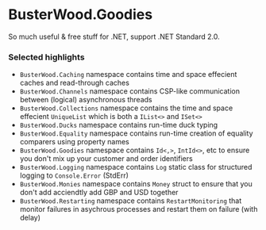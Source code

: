 # BusterWood.Goodies
So much useful & free stuff for .NET, support .NET Standard 2.0.

### Selected highlights

* `BusterWood.Caching` namespace contains time and space effecient caches and read-through caches
* `BusterWood.Channels` namespace contains CSP-like communication between (logical) asynchronous threads
* `BusterWood.Collections` namespace contains the time and space effecient `UniqueList` which is both a `IList<>` and `ISet<>`
* `BusterWood.Ducks` namespace contains run-time duck typing
* `BusterWood.Equality` namespace contains run-time creation of equality comparers using property names
* `BusterWood.Goodies` namespace contains `Id<,>`, `IntId<>`, etc  to ensure you don't mix up your customer and order identifiers
* `BusterWood.Logging` namespace contains `Log` static class for structured logging to `Console.Error` (StdErr)
* `BusterWood.Monies` namespace contains `Money` struct to ensure that you don't add acciendtly add GBP and USD together
* `BusterWood.Restarting` namespace contains `RestartMonitoring` that monitor failures in asychrous processes and restart them on failure (with delay)
